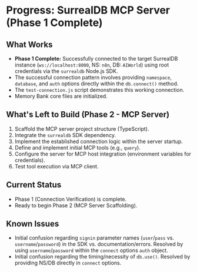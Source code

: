 # Progress: SurrealDB MCP Server (Phase 1 Complete)

## What Works

*   **Phase 1 Complete:** Successfully connected to the target SurrealDB instance (`ws://localhost:8000`, NS: `n8n`, DB: `AIWorld`) using root credentials via the `surrealdb` Node.js SDK.
*   The successful connection pattern involves providing `namespace`, `database`, and `auth` options directly within the `db.connect()` method.
*   The `test-connection.js` script demonstrates this working connection.
*   Memory Bank core files are initialized.

## What's Left to Build (Phase 2 - MCP Server)

1.  Scaffold the MCP server project structure (TypeScript).
2.  Integrate the `surrealdb` SDK dependency.
3.  Implement the established connection logic within the server startup.
4.  Define and implement initial MCP tools (e.g., `query`).
5.  Configure the server for MCP host integration (environment variables for credentials).
6.  Test tool execution via MCP client.

## Current Status

*   Phase 1 (Connection Verification) is complete.
*   Ready to begin Phase 2 (MCP Server Scaffolding).

## Known Issues

*   Initial confusion regarding `signin` parameter names (`user`/`pass` vs. `username`/`password`) in the SDK vs. documentation/errors. Resolved by using `username`/`password` within the `connect` options `auth` object.
*   Initial confusion regarding the timing/necessity of `db.use()`. Resolved by providing NS/DB directly in `connect` options.
